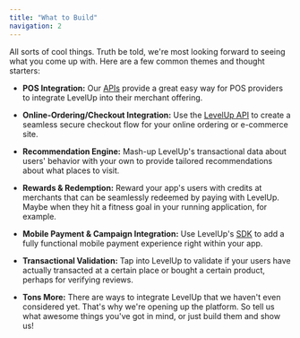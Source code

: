 ```yaml
---
title: "What to Build"
navigation: 2
---
```


All sorts of cool things. Truth be told, we're most looking forward to seeing what you come up with.
Here are a few common themes and thought starters:

- **POS Integration:** Our [APIs](/pos-integration/) provide a great easy way for POS providers to
integrate LevelUp into their merchant offering.

- **Online-Ordering/Checkout Integration:** Use the [LevelUp API](/api-reference/) to create a
seamless secure checkout flow for your online ordering or e-commerce site.

- **Recommendation Engine:** Mash-up LevelUp's transactional data about users' behavior with your own
to provide tailored recommendations about what places to visit.

- **Rewards & Redemption:** Reward your app's users with credits at merchants that can be seamlessly
redeemed by paying with LevelUp. Maybe when they hit a fitness goal in your running application, for
example.

- **Mobile Payment & Campaign Integration:** Use LevelUp's [SDK](/mobile-sdks/) to add a fully
functional mobile payment experience right within your app.

- **Transactional Validation:** Tap into LevelUp to validate if your users have actually transacted
at a certain place or bought a certain product, perhaps for verifying reviews.

- **Tons More:** There are ways to integrate LevelUp that we haven't even considered yet. That's why
we're opening up the platform. So tell us what awesome things you've got in mind, or just build them
and show us!
